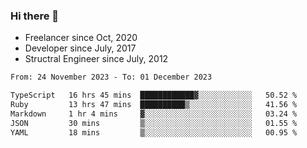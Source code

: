 ### Hi there 👋

- Freelancer since Oct, 2020
- Developer since July, 2017
- Structral Engineer since July, 2012

<!--START_SECTION:waka-->

```txt
From: 24 November 2023 - To: 01 December 2023

TypeScript   16 hrs 45 mins  ████████████▓░░░░░░░░░░░░   50.52 %
Ruby         13 hrs 47 mins  ██████████▒░░░░░░░░░░░░░░   41.56 %
Markdown     1 hr 4 mins     ▓░░░░░░░░░░░░░░░░░░░░░░░░   03.24 %
JSON         30 mins         ▒░░░░░░░░░░░░░░░░░░░░░░░░   01.55 %
YAML         18 mins         ▒░░░░░░░░░░░░░░░░░░░░░░░░   00.95 %
```

<!--END_SECTION:waka-->

